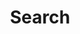 ---
title: "Search" # in any language you want
layout: "search" # necessary for search
# url: "/archive"
# description: "Description for Search"
# summary: "search"
# placeholder: "placeholder text in search input box"
---